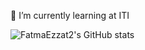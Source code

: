 🌱 I’m currently learning at ITI



![FatmaEzzat2's GitHub stats](https://github-readme-stats.vercel.app/api?username=FatmaEzzat2&show_icons=true)
